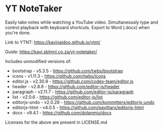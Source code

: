 # YT NoteTaker

Easily take notes while watching a YouTube video.
Simultaneously type and control playback with keyboard shortcuts.
Export to Word (.docx) when you're done.

Link to YTNT: https://kavinaidoo.github.io/ytnt/

Guide: https://kavi.sblmnl.co.za/yt-notetaker/

Includes unmodified versions of:
- bootstrap - v5.3.5 - https://github.com/twbs/bootstrap
- icons - v1.11.3 - https://github.com/twbs/icons
- editor.js - v2.30.8 - https://github.com/codex-team/editor.js
- header - v2.8.8 - https://github.com/editor-js/header
- paragraph - v2.11.7 - https://github.com/editor-js/paragraph
- list - v2.0.6 - https://github.com/editor-js/list
- editorjs-undo - v2.0.28 - https://github.com/kommitters/editorjs-undo
- editorjs-html - v4.0.5 - https://github.com/pavittarx/editorjs-html
- docx - v9.4.1 - https://github.com/dolanmiu/docx

Licenses for the above are present in LICENSE.md